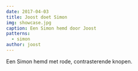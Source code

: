 ```yaml
---
date: 2017-04-03
title: Joost doet Simon
img: showcase.jpg
caption: Een Simon hemd door Joost
patterns:
  - simon
author: joost
---
```


Een Simon hemd met rode, contrasterende knopen.
